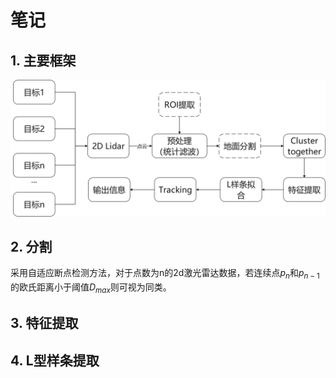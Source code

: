# 笔记

## 1. 主要框架

![Framework Diagram](frame.png)


## 2. 分割

采用自适应断点检测方法，对于点数为n的2d激光雷达数据，若连续点$p_n$和$p_{n-1}$的欧氏距离小于阈值$D_{max}$则可视为同类。

## 3. 特征提取



## 4. L型样条提取



